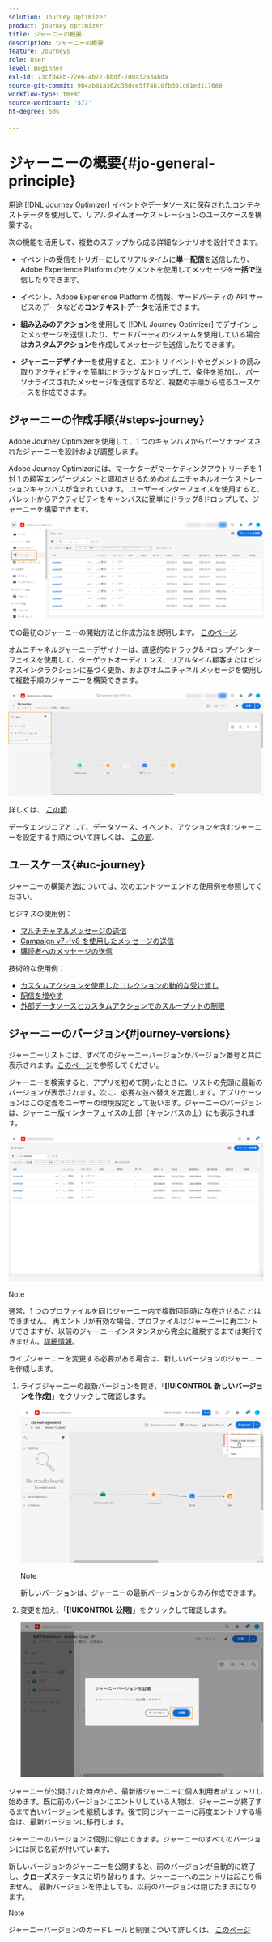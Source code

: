 ```yaml
---
solution: Journey Optimizer
product: journey optimizer
title: ジャーニーの概要
description: ジャーニーの概要
feature: Journeys
role: User
level: Beginner
exl-id: 73cfd48b-72e6-4b72-bbdf-700a32a34bda
source-git-commit: 9b4ab81a362c38dce5ff4b10fb301c81ed117688
workflow-type: tm+mt
source-wordcount: '577'
ht-degree: 60%

---
```



# ジャーニーの概要{#jo-general-principle}

用途 [!DNL Journey Optimizer] イベントやデータソースに保存されたコンテキストデータを使用して、リアルタイムオーケストレーションのユースケースを構築する。

次の機能を活用して、複数のステップから成る詳細なシナリオを設計できます。

* イベントの受信をトリガーにしてリアルタイムに&#x200B;**単一配信**&#x200B;を送信したり、Adobe Experience Platform のセグメントを使用してメッセージを&#x200B;**一括で**&#x200B;送信したりできます。

* イベント、Adobe Experience Platform の情報、サードパーティの API サービスのデータなどの&#x200B;**コンテキストデータ**&#x200B;を活用できます。

* **組み込みのアクション**&#x200B;を使用して [!DNL Journey Optimizer] でデザインしたメッセージを送信したり、サードパーティのシステムを使用している場合は&#x200B;**カスタムアクション**&#x200B;を作成してメッセージを送信したりできます。

* **ジャーニーデザイナー**&#x200B;を使用すると、エントリイベントやセグメントの読み取りアクティビティを簡単にドラッグ＆ドロップして、条件を追加し、パーソナライズされたメッセージを送信するなど、複数の手順から成るユースケースを作成できます。

## ジャーニーの作成手順{#steps-journey}

Adobe Journey Optimizerを使用して、1 つのキャンバスからパーソナライズされたジャーニーを設計および調整します。

Adobe Journey Optimizerには、マーケターがマーケティングアウトリーチを 1 対 1 の顧客エンゲージメントと調和させるためのオムニチャネルオーケストレーションキャンバスが含まれています。 ユーザーインターフェイスを使用すると、パレットからアクティビティをキャンバスに簡単にドラッグ&amp;ドロップして、ジャーニーを構築できます。

![](assets/interface-journeys.png)

での最初のジャーニーの開始方法と作成方法を説明します。 [このページ](journey-gs.md).

オムニチャネルジャーニーデザイナーは、直感的なドラッグ&amp;ドロップインターフェイスを使用して、ターゲットオーディエンス、リアルタイム顧客またはビジネスインタラクションに基づく更新、およびオムニチャネルメッセージを使用して複数手順のジャーニーを構築できます。

![](assets/journey38.png)

詳しくは、 [この節](using-the-journey-designer.md).

データエンジニアとして、データソース、イベント、アクションを含むジャーニーを設定する手順について詳しくは、 [この節](../configuration/about-data-sources-events-actions.md).


## ユースケース{#uc-journey}

ジャーニーの構築方法については、次のエンドツーエンドの使用例を参照してください。

ビジネスの使用例：

* [マルチチャネルメッセージの送信](journeys-uc.md)
* [Campaign v7／v8 を使用したメッセージの送信](campaign-classic-use-case.md)
* [購読者へのメッセージの送信](message-to-subscribers-uc.md)

技術的な使用例：

* [カスタムアクションを使用したコレクションの動的な受け渡し](collections.md)
* [配信を増やす](ramp-up-deliveries-uc.md)
* [外部データソースとカスタムアクションでのスループットの制限](limit-throughput.md)

## ジャーニーのバージョン{#journey-versions}

ジャーニーリストには、すべてのジャーニーバージョンがバージョン番号と共に表示されます。[このページ](../building-journeys/using-the-journey-designer.md)を参照してください。

ジャーニーを検索すると、アプリを初めて開いたときに、リストの先頭に最新のバージョンが表示されます。次に、必要な並べ替えを定義します。アプリケーションはこの定義をユーザーの環境設定として扱います。ジャーニーのバージョンは、ジャーニー版インターフェイスの上部（キャンバスの上）にも表示されます。

![](assets/journeyversions1.png)

>[!NOTE]
>
>通常、1 つのプロファイルを同じジャーニー内で複数回同時に存在させることはできません。 再エントリが有効な場合、プロファイルはジャーニーに再エントリできますが、以前のジャーニーインスタンスから完全に離脱するまでは実行できません。[詳細情報](end-journey.md)。

ライブジャーニーを変更する必要がある場合は、新しいバージョンのジャーニーを作成します。

1. ライブジャーニーの最新バージョンを開き、「**[!UICONTROL 新しいバージョンを作成]**」をクリックして確認します。

   ![](assets/journeyversions2.png)

   >[!NOTE]
   >
   >新しいバージョンは、ジャーニーの最新バージョンからのみ作成できます。

1. 変更を加え、「**[!UICONTROL 公開]**」をクリックして確認します。

   ![](assets/journeyversions3.png)

ジャーニーが公開された時点から、最新版ジャーニーに個人利用者がエントリし始めます。既に前のバージョンにエントリしている人物は、ジャーニーが終了するまで古いバージョンを継続します。後で同じジャーニーに再度エントリする場合は、最新バージョンに移行します。

ジャーニーのバージョンは個別に停止できます。ジャーニーのすべてのバージョンには同じ名前が付いています。

新しいバージョンのジャーニーを公開すると、前のバージョンが自動的に終了し、**クローズ**&#x200B;ステータスに切り替わります。ジャーニーへのエントリは起こり得ません。 最新バージョンを停止しても、以前のバージョンは閉じたままになります。

>[!NOTE]
>
>ジャーニーバージョンのガードレールと制限について詳しくは、 [このページ](../start/guardrails.md#journey-versions-limitations)